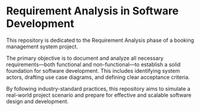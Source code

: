 # Requirement Analysis in Software Development

This repository is dedicated to the Requirement Analysis phase of a booking management system project.

The primary objective is to document and analyze all necessary requirements—both functional and non-functional—to establish a solid foundation for software development. This includes identifying system actors, drafting use case diagrams, and defining clear acceptance criteria.

By following industry-standard practices, this repository aims to simulate a real-world project scenario and prepare for effective and scalable software design and development.
